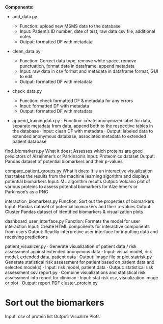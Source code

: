 **Components:**

+ add_data.py
	+ Function: upload new MSMS data to the database
	+ Input: Patient’s ID number, date of test, raw data csv file, additional notes
	+ Output: formatted DF with metadata

+ clean_data.py
 	+ Function: Correct data type, remove white space, remove punctuation, format data in dataframe, append metadata
	+ Input: raw data in csv format and metadata in dataframe format, GUI to edit
	+ Output: formatted DF with metadata
+ check_data.py
	+ Function: check formatted DF & metadata for any errors
	+ Input: formatted DF with metadata
	+ Output: formatted DF with metadata
+ append_trainingdata.py
·         Function: create anonymized label for data, separate metadata from data, append both to the respective tables in the database
·         Input: clean DF with metadata
·         Output: labeled data to extended anonymous database, associated metadata to extended patient database

find_biomarkers.py
What it does: Assesses which proteins are good predictors of Alzeihmer’s or Parkinson’s 
Input: Proteomics dataset 
Output: Pandas dataset of potential biomarkers and their p-values

compare_patient_groups.py
What it does: It is an interactive visualization that takes the results from the machine learning algorithm and displays potential biomarkers
Input: ML algorithm results
Output: Volcano plot of various proteins to assess potential biomarkers for Alzeihmer’s or Parkinson’s as a PNG

interaction_biomarkers.py
Function: Sort out the properties of biomarkers
 Input: Pandas dataset of potential biomarkers and their p-values
Output: Cluster Pandas dataset of identified biomarkers & visualization plots

dashboard_user_interface.py
Function: Formats the model for user interaction
 Input: Create HTML components for interactive components from users
Output: Readily interpretive user interface for inputting data and receiving
predictions

patient_visualizer.py
·         Generate visualization of patient data / risk assessment against extended anonymous data
·         Input: visual model, risk model, extended data, patient data
·         Output: image file or plot
statrisk.py
·         Generate statistical risk assessment for patient based on patient data and selected model(s)
·         Input: risk model, patient data
·         Output: statistical risk assessment csv
report.py
·         Combine visualizations and statistical risk assessment into report for clinician
·         Input: stat risk csv, visualization image or plot
·         Output: report PDF
cluster_protein.py
# Sort out the biomarkers
Input: csv of protein list
Output: Visualize Plots 
